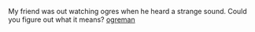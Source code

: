 My friend was out watching ogres when he heard a strange sound. Could you figure out what it means? [ogreman](${ogreman})